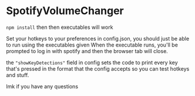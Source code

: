 # SpotifyVolumeChanger

`npm install`
then then executables will work

Set your hotkeys to your preferences in config.json, you should just be able to run using the executables given
When the executable runs, you'll be prompted to log in with spotify and then the browser tab will close.

the `"showKeyDetections"` field in config sets the code to print every key that's pressed in the format that the config accepts so you can test hotkeys and stuff.

lmk if you have any questions
